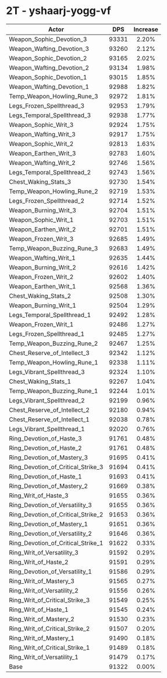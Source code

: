 # 2T - yshaarj-yogg-vf
| Actor | DPS | Increase |
|---|:---:|:---:|
|Weapon_Sophic_Devotion_3|93331|2.20%|
|Weapon_Wafting_Devotion_3|93260|2.12%|
|Weapon_Sophic_Devotion_2|93165|2.02%|
|Weapon_Wafting_Devotion_2|93134|1.98%|
|Weapon_Sophic_Devotion_1|93015|1.85%|
|Weapon_Wafting_Devotion_1|92988|1.82%|
|Temp_Weapon_Howling_Rune_3|92972|1.81%|
|Legs_Frozen_Spellthread_3|92953|1.79%|
|Legs_Temporal_Spellthread_3|92938|1.77%|
|Weapon_Sophic_Writ_3|92924|1.75%|
|Weapon_Wafting_Writ_3|92917|1.75%|
|Weapon_Sophic_Writ_2|92813|1.63%|
|Weapon_Earthen_Writ_3|92783|1.60%|
|Weapon_Wafting_Writ_2|92746|1.56%|
|Legs_Temporal_Spellthread_2|92743|1.56%|
|Chest_Waking_Stats_3|92730|1.54%|
|Temp_Weapon_Howling_Rune_2|92719|1.53%|
|Legs_Frozen_Spellthread_2|92714|1.52%|
|Weapon_Burning_Writ_3|92704|1.51%|
|Weapon_Sophic_Writ_1|92703|1.51%|
|Weapon_Earthen_Writ_2|92701|1.51%|
|Weapon_Frozen_Writ_3|92685|1.49%|
|Temp_Weapon_Buzzing_Rune_3|92683|1.49%|
|Weapon_Wafting_Writ_1|92635|1.44%|
|Weapon_Burning_Writ_2|92616|1.42%|
|Weapon_Frozen_Writ_2|92602|1.40%|
|Weapon_Earthen_Writ_1|92568|1.36%|
|Chest_Waking_Stats_2|92508|1.30%|
|Weapon_Burning_Writ_1|92504|1.29%|
|Legs_Temporal_Spellthread_1|92492|1.28%|
|Weapon_Frozen_Writ_1|92486|1.27%|
|Legs_Frozen_Spellthread_1|92485|1.27%|
|Temp_Weapon_Buzzing_Rune_2|92467|1.25%|
|Chest_Reserve_of_Intellect_3|92342|1.12%|
|Temp_Weapon_Howling_Rune_1|92338|1.11%|
|Legs_Vibrant_Spellthread_3|92324|1.10%|
|Chest_Waking_Stats_1|92267|1.04%|
|Temp_Weapon_Buzzing_Rune_1|92244|1.01%|
|Legs_Vibrant_Spellthread_2|92199|0.96%|
|Chest_Reserve_of_Intellect_2|92180|0.94%|
|Chest_Reserve_of_Intellect_1|92038|0.78%|
|Legs_Vibrant_Spellthread_1|92020|0.76%|
|Ring_Devotion_of_Haste_3|91761|0.48%|
|Ring_Devotion_of_Haste_2|91761|0.48%|
|Ring_Devotion_of_Mastery_3|91695|0.41%|
|Ring_Devotion_of_Critical_Strike_3|91694|0.41%|
|Ring_Devotion_of_Haste_1|91693|0.41%|
|Ring_Devotion_of_Mastery_2|91669|0.38%|
|Ring_Writ_of_Haste_3|91655|0.36%|
|Ring_Devotion_of_Versatility_3|91655|0.36%|
|Ring_Devotion_of_Critical_Strike_2|91653|0.36%|
|Ring_Devotion_of_Mastery_1|91651|0.36%|
|Ring_Devotion_of_Versatility_2|91646|0.36%|
|Ring_Devotion_of_Critical_Strike_1|91622|0.33%|
|Ring_Writ_of_Versatility_3|91592|0.29%|
|Ring_Writ_of_Haste_2|91591|0.29%|
|Ring_Devotion_of_Versatility_1|91586|0.29%|
|Ring_Writ_of_Mastery_3|91565|0.27%|
|Ring_Writ_of_Versatility_2|91556|0.26%|
|Ring_Writ_of_Critical_Strike_3|91549|0.25%|
|Ring_Writ_of_Haste_1|91545|0.24%|
|Ring_Writ_of_Mastery_2|91530|0.23%|
|Ring_Writ_of_Critical_Strike_2|91507|0.20%|
|Ring_Writ_of_Mastery_1|91490|0.18%|
|Ring_Writ_of_Critical_Strike_1|91489|0.18%|
|Ring_Writ_of_Versatility_1|91479|0.17%|
|Base|91322|0.00%|
